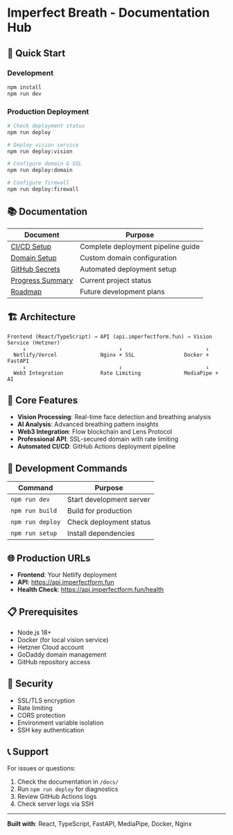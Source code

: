 # Imperfect Breath - Documentation Hub

## 🎯 **Quick Start**

### **Development**
```bash
npm install
npm run dev
```

### **Production Deployment**
```bash
# Check deployment status
npm run deploy

# Deploy vision service
npm run deploy:vision

# Configure domain & SSL
npm run deploy:domain

# Configure firewall
npm run deploy:firewall
```

## 📚 **Documentation**

| Document | Purpose |
|----------|---------|
| [CI/CD Setup](./CI_CD_SETUP.md) | Complete deployment pipeline guide |
| [Domain Setup](./DOMAIN_SETUP.md) | Custom domain configuration |
| [GitHub Secrets](./GITHUB_SECRETS_SETUP.md) | Automated deployment setup |
| [Progress Summary](./PROGRESS_SUMMARY.md) | Current project status |
| [Roadmap](./ROADMAP.md) | Future development plans |

## 🏗️ **Architecture**

```
Frontend (React/TypeScript) → API (api.imperfectform.fun) → Vision Service (Hetzner)
     ↓                              ↓                           ↓
  Netlify/Vercel              Nginx + SSL                Docker + FastAPI
     ↓                              ↓                           ↓
  Web3 Integration            Rate Limiting              MediaPipe + AI
```

## 🚀 **Core Features**

- **Vision Processing**: Real-time face detection and breathing analysis
- **AI Analysis**: Advanced breathing pattern insights
- **Web3 Integration**: Flow blockchain and Lens Protocol
- **Professional API**: SSL-secured domain with rate limiting
- **Automated CI/CD**: GitHub Actions deployment pipeline

## 🔧 **Development Commands**

| Command | Purpose |
|---------|---------|
| `npm run dev` | Start development server |
| `npm run build` | Build for production |
| `npm run deploy` | Check deployment status |
| `npm run setup` | Install dependencies |

## 🌐 **Production URLs**

- **Frontend**: Your Netlify deployment
- **API**: https://api.imperfectform.fun
- **Health Check**: https://api.imperfectform.fun/health

## 📋 **Prerequisites**

- Node.js 18+
- Docker (for local vision service)
- Hetzner Cloud account
- GoDaddy domain management
- GitHub repository access

## 🔐 **Security**

- SSL/TLS encryption
- Rate limiting
- CORS protection
- Environment variable isolation
- SSH key authentication

## 📞 **Support**

For issues or questions:
1. Check the documentation in `/docs/`
2. Run `npm run deploy` for diagnostics
3. Review GitHub Actions logs
4. Check server logs via SSH

---

**Built with**: React, TypeScript, FastAPI, MediaPipe, Docker, Nginx